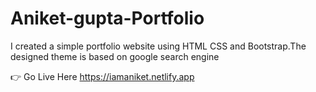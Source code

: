 # Aniket-gupta-Portfolio
I created a simple portfolio website using HTML CSS and Bootstrap.The designed theme is based on google search engine

👉 Go Live Here
 https://iamaniket.netlify.app
